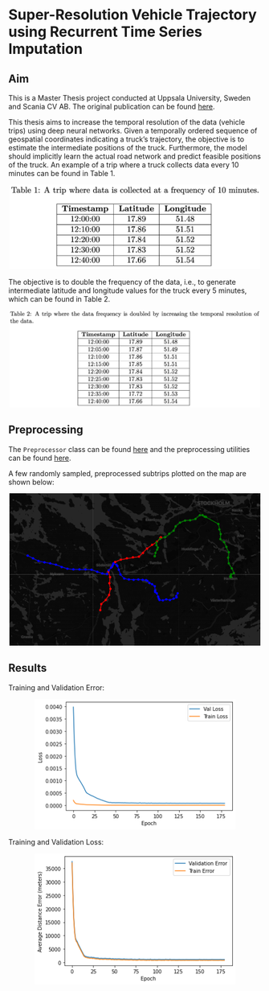 # Super-Resolution Vehicle Trajectory using Recurrent Time Series Imputation


## Aim

This is a Master Thesis project conducted at Uppsala University, Sweden and Scania CV AB. The original publication can be found [here](http://urn.kb.se/resolve?urn=urn:nbn:se:uu:diva-478010).

This thesis aims to increase the temporal resolution of the data (vehicle trips) using deep neural networks. Given a temporally ordered sequence of geospatial coordinates indicating a truck’s trajectory, the objective is to estimate the intermediate positions of the truck. Furthermore, the model should implicitly learn the actual road network and predict feasible positions of the truck. An example of a trip where a truck collects data every 10 minutes can be found in Table 1.

<p align="center">
    <img src="docs/table1.png" alt="Table 1" width="500"/>
</p>

The objective is to double the frequency of the data, i.e., to generate intermediate latitude and longitude values for the truck every 5 minutes, which can be found in Table 2.

<p align="center">
    <img src="docs/table2.png" alt="Table 2" width="500"/>
</p>


## Preprocessing

The `Preprocessor` class can be found [here](https://github.com/hasnainroopawalla/super-resolution-vehicle-trajectory/blob/master/geo_rits/preprocessor.py) and the preprocessing utilities can be found [here](https://github.com/hasnainroopawalla/super-resolution-vehicle-trajectory/blob/master/geo_rits/preprocessing_utils.py).

A few randomly sampled, preprocessed subtrips plotted on the map are shown below:

<p align="center">
    <img src="docs/subtrips.PNG" alt="Subtrips example" width="500"/>
</p>

## Results

Training and Validation Error:

<p align="center">
  <img src="docs/loss.png" width="400" />
</p>

Training and Validation Loss:

<p align="center">
  <img src="docs/errors.png" width="400" />
</p>
